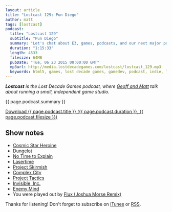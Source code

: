 ```yaml
---
layout: article
title: "Lostcast 129: Pun Diego"
author: matt
tags: [lostcast]
podcast:
  title: "Lostcast 129"
  subtitle: "Pun Diego"
  summary: "Let's chat about E3, games, podcasts, and our next major project!"
  duration: "1:15:33"
  length: 4533
  filesize: 64MB
  pubDate: "Tue, 06 23 2015 00:00:00 GMT"
  mp3url: http://media.lostdecadegames.com/lostcast/lostcast_129.mp3
  keywords: html5, games, lost decade games, gamedev, podcast, indie, lostcast
---
```

_**Lostcast** is the Lost Decade Games podcast, where [Geoff and Matt](/about/) talk about running a small, independent game studio._

{{ page.podcast.summary }}

<a class="download-podcast" href="{{ page.podcast.mp3url }}">
	Download {{ page.podcast.title }} ({{ page.podcast.duration }}, {{ page.podcast.filesize }})
</a>

## Show notes

* [Cosmic Star Heroine](https://www.kickstarter.com/projects/1596638143/cosmic-star-heroine-sci-fi-spy-rpg-for-pc-mac-ps4)
* [Dungelot](http://www.dungelot.com/)
* [No Time to Explain](http://tinybuild.com/notime)
* [Lasertime](https://www.patreon.com/lasertime?ty=h)
* [Project Skirmish](https://www.youtube.com/watch?v=X09lGCikEbI)
* [Complex City](/lostcast-116/)
* [Project Tactics](https://www.youtube.com/watch?v=lQTN-4PKWqc)
* [Invisible, Inc.](http://store.steampowered.com/app/243970/)
* [Enemy Mind](http://store.steampowered.com/app/285840/)
* You were played out by [Flux (Joshua Morse Remix)](https://joshuamorse.bandcamp.com/track/flux-joshua-morse-remix)

Thanks for listening! Don't forget to subscribe on [iTunes](http://itunes.apple.com/us/podcast/lostcast/id481950724) or [RSS](/lostcast.xml).

